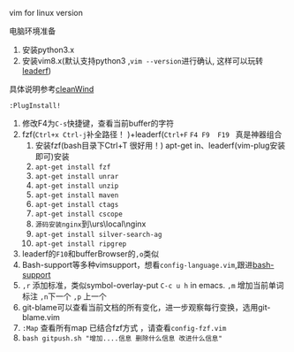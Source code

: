 vim for linux version 

电脑环境准备

1. 安装python3.x
2. 安装vim8.x(默认支持python3 ,` vim --version `进行确认, 这样可以玩转[leaderf][3])

具体说明参考[cleanWind][1]


```
:PlugInstall!
```


1. 修改F4为`C-s`快捷键，查看当前buffer的字符
2. fzf(`Ctrl+x Ctrl-j`补全路径！ )+leaderf(`Ctrl+F`  `F4 F9  F19 ` 真是神器组合
    1. 安装fzf(bash目录下Ctrl+T 很好用！) apt-get in、leaderf(vim-plug安装即可)安装
    2. `apt-get install fzf`
    3. `apt-get install unrar`
    4. `apt-get install unzip`
    5. `apt-get install maven`
    6. `apt-get install ctags`
    7. `apt-get install cscope`
    8. `源码安装nginx`到\urs\local\nginx
    9. `apt-get install silver-search-ag` 
    10. `apt-get install ripgrep` 
3. leaderf的`F10`和bufferBrowser的`,o`类似
4. Bash-support等多种vimsupport，想看`config-language.vim`,跟进[bash-support][2]
5. `,r` 添加标准，类似symbol-overlay-put `C-c u h` in  emacs.  `,m` 增加当前单词标注 `,n`下一个  `,p` 上一个
6. git-blame可以查看当前文档的所有变化，进一步观察每行变换，选用git-blame.vim
7. `:Map` 查看所有map 已结合fzf方式 ，请查看`config-fzf.vim`
8. `bash gitpush.sh "增加....信息 删除什么信息 改进什么信息"`


[1]: https://github.com/jueqingsizhe66/cleanWindVim
[2]: https://github.com/WolfgangMehner/bash-support
[3]: https://github.com/Yggdroot/LeaderF
